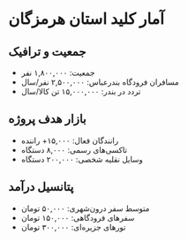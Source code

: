 # آمار کلید استان هرمزگان

## جمعیت و ترافیک
- جمعیت: ۱,۸۰۰,۰۰۰ نفر
- مسافران فرودگاه بندرعباس: ۲,۵۰۰,۰۰۰ نفر/سال
- تردد در بندر: ۱۵,۰۰۰,۰۰۰ تن کالا/سال

## بازار هدف پروژه
- رانندگان فعال: ۱۵,۰۰۰+ راننده
- تاکسی‌های رسمی: ۸,۰۰۰ دستگاه
- وسایل نقلیه شخصی: ۲۰۰,۰۰۰ دستگاه

## پتانسیل درآمد
- متوسط سفر درون‌شهری: ۵۰,۰۰۰ تومان
- سفرهای فرودگاهی: ۱۵۰,۰۰۰ تومان
- تورهای جزیره‌ای: ۳۰۰,۰۰۰ تومان

